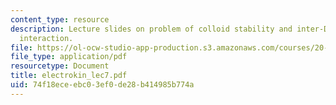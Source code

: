 ```yaml
---
content_type: resource
description: Lecture slides on problem of colloid stability and inter-Debye-layer
  interaction.
file: https://ol-ocw-studio-app-production.s3.amazonaws.com/courses/20-330j-fields-forces-and-flows-in-biological-systems-spring-2007/74f18eceebc03ef0de28b414985b774a_electrokin_lec7.pdf
file_type: application/pdf
resourcetype: Document
title: electrokin_lec7.pdf
uid: 74f18ece-ebc0-3ef0-de28-b414985b774a
---
```

